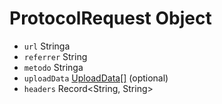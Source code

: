 # ProtocolRequest Object

* `url` Stringa
* `referrer` String
* `metodo` Stringa
* `uploadData` [UploadData[]](upload-data.md) (optional)
* `headers` Record<String, String>
